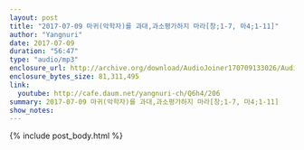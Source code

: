 ```yaml
---
layout: post
title: "2017-07-09 마귀(악학자)를 과대,과소평가하지 마라[창;1-7, 마4;1-11]"
author: "Yangnuri"
date: 2017-07-09
duration: "56:47"
type: "audio/mp3"
enclosure_url: http://archive.org/download/AudioJoiner170709133026/AudioJoiner170709133026.mp3
enclosure_bytes_size: 81,311,495
link:
  youtube: http://cafe.daum.net/yangnuri-ch/Q6h4/206
summary: 2017-07-09 마귀(악학자)를 과대,과소평가하지 마라[창;1-7, 마4;1-11]
show_notes:
---
```


{% include post_body.html %}
